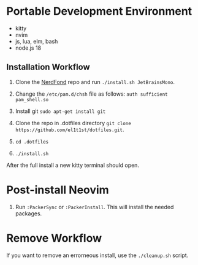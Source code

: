 # Portable Development Environment

- kitty
- nvim
- js, lua, elm, bash
- node.js 18

## Installation Workflow

1. Clone the [NerdFond](https://github.com/ryanoasis/nerd-fonts) repo and run `./install.sh JetBrainsMono`.

2. Change the `/etc/pam.d/chsh` file as follows:
   `auth sufficient pam_shell.so`
3. Install git `sudo apt-get install git`
4. Clone the repo in .dotfiles directory `git clone https://github.com/el1t1st/dotfiles.git`.
5. `cd .dotfiles`
6. `./install.sh`

After the full install a new kitty terminal should open.

# Post-install Neovim

1. Run `:PackerSync` or `:PackerInstall`. This will install the needed packages.

# Remove Workflow

If you want to remove an errorneous install, use the `./cleanup.sh` script.
